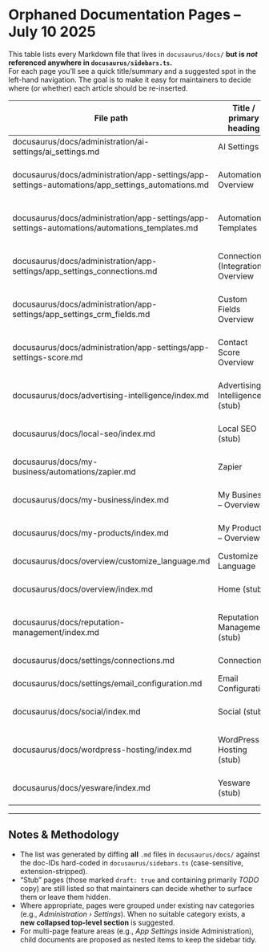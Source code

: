 # Orphaned Documentation Pages – July 10 2025

This table lists every Markdown file that lives in `docusaurus/docs/` **but is *not* referenced anywhere in `docusaurus/sidebars.ts`.**  
For each page you’ll see a quick title/summary and a suggested spot in the left-hand navigation.  The goal is to make it easy for maintainers to decide where (or whether) each article should be re-inserted.

| File path | Title / primary heading | Proposed nav section |
| --- | --- | --- |
| docusaurus/docs/administration/ai-settings/ai_settings.md | AI Settings | Administration › Settings |
| docusaurus/docs/administration/app-settings/app-settings-automations/app_settings_automations.md | Automations Overview | Administration › Settings › App Settings › Automations |
| docusaurus/docs/administration/app-settings/app-settings-automations/automations_templates.md | Automation Templates | Administration › Settings › App Settings › Automations |
| docusaurus/docs/administration/app-settings/app_settings_connections.md | Connections (Integrations) Overview | Administration › Settings › App Settings › Connections |
| docusaurus/docs/administration/app-settings/app_settings_crm_fields.md | Custom Fields Overview | Administration › Settings › App Settings › CRM Fields |
| docusaurus/docs/administration/app-settings/app-settings-score.md | Contact Score Overview | Administration › Settings › App Settings › Score |
| docusaurus/docs/advertising-intelligence/index.md | Advertising Intelligence (stub) | Advertising Intelligence *(new top-level section)* |
| docusaurus/docs/local-seo/index.md | Local SEO (stub) | Local SEO *(new top-level section)* |
| docusaurus/docs/my-business/automations/zapier.md | Zapier | Automations › Zapier Integration |
| docusaurus/docs/my-business/index.md | My Business – Overview | My Business *(new top-level section)* |
| docusaurus/docs/my-products/index.md | My Products – Overview | My Products *(new top-level section)* |
| docusaurus/docs/overview/customize_language.md | Customize Language | Getting Started |
| docusaurus/docs/overview/index.md | Home (stub) | Getting Started (or root “Home”) |
| docusaurus/docs/reputation-management/index.md | Reputation Management (stub) | Reputation Management *(new top-level section)* |
| docusaurus/docs/settings/connections.md | Connections | Administration › Settings |
| docusaurus/docs/settings/email_configuration.md | Email Configuration | Administration › Settings |
| docusaurus/docs/social/index.md | Social (stub) | Social *(new top-level section)* |
| docusaurus/docs/wordpress-hosting/index.md | WordPress Hosting (stub) | WordPress Hosting *(new top-level section)* |
| docusaurus/docs/yesware/index.md | Yesware (stub) | Yesware *(new top-level section)* |

---

## Notes & Methodology

- The list was generated by diffing **all** `.md` files in `docusaurus/docs/` against the doc-IDs hard-coded in `docusaurus/sidebars.ts` (case-sensitive, extension-stripped).  
- “Stub” pages (those marked `draft: true` and containing primarily *TODO* copy) are still listed so that maintainers can decide whether to surface them or leave them hidden.  
- Where appropriate, pages were grouped under existing nav categories (e.g., *Administration › Settings*).  When no suitable category exists, a **new collapsed top-level section** is suggested.  
- For multi-page feature areas (e.g., *App Settings* inside Administration), child documents are proposed as nested items to keep the sidebar tidy.

